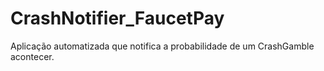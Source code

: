 # CrashNotifier_FaucetPay

Aplicação automatizada que notifica a probabilidade de um CrashGamble acontecer.